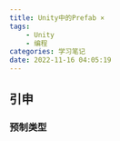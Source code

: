 ```yaml
---
title: Unity中的Prefab ×
tags: 
    - Unity
    - 编程
categories: 学习笔记
date: 2022-11-16 04:05:19
---
```



## 引申
### 预制类型